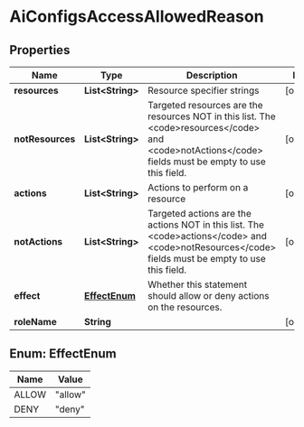 

# AiConfigsAccessAllowedReason


## Properties

| Name | Type | Description | Notes |
|------------ | ------------- | ------------- | -------------|
|**resources** | **List&lt;String&gt;** | Resource specifier strings |  [optional] |
|**notResources** | **List&lt;String&gt;** | Targeted resources are the resources NOT in this list. The &lt;code&gt;resources&lt;/code&gt; and &lt;code&gt;notActions&lt;/code&gt; fields must be empty to use this field. |  [optional] |
|**actions** | **List&lt;String&gt;** | Actions to perform on a resource |  [optional] |
|**notActions** | **List&lt;String&gt;** | Targeted actions are the actions NOT in this list. The &lt;code&gt;actions&lt;/code&gt; and &lt;code&gt;notResources&lt;/code&gt; fields must be empty to use this field. |  [optional] |
|**effect** | [**EffectEnum**](#EffectEnum) | Whether this statement should allow or deny actions on the resources. |  |
|**roleName** | **String** |  |  [optional] |



## Enum: EffectEnum

| Name | Value |
|---- | -----|
| ALLOW | &quot;allow&quot; |
| DENY | &quot;deny&quot; |




